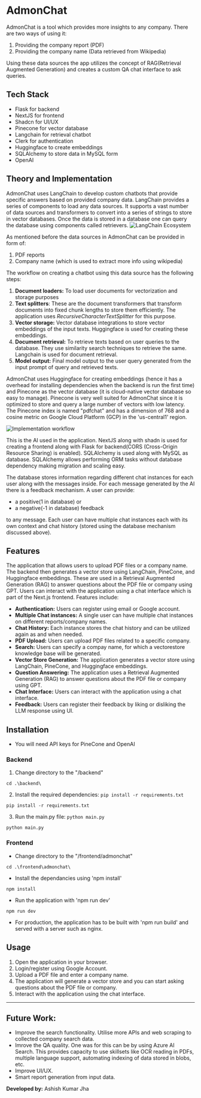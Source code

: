 # AdmonChat

AdmonChat is a tool which provides more insights to any company. There are two ways of using it:

 1. Providing the company report (PDF)
 2. Providing the company name (Data retrieved from Wikipedia)

Using these data sources the app utilizes the concept of RAG(Retrieval Augmented Generation) and  creates a custom QA chat interface to ask queries.

## Tech Stack
 - Flask for backend
 - NextJS for frontend
 - Shadcn for UI/UX
 - Pinecone for vector database
 - Langchain for retrieval chatbot
 - Clerk for authentication
 - Huggingface to create embeddings
 - SQLAlchemy to store data in MySQL form
 - OpenAI 

## Theory and Implementation
AdmonChat uses LangChain to develop custom chatbots that provide specific answers based on provided company data. LangChain provides a series of components to load any data sources. It supports a vast number of data sources and transformers to convert into a series of strings to store in vector databases. Once the data is stored in a database one can query the database using components called retrievers.
![LangChain Ecosystem](https://miro.medium.com/v2/resize:fit:828/format:webp/0*_GJt-W3UO6RABLfn.png)

As mentioned before the data sources in AdmonChat can be provided in form of:

 1. PDF reports
 2. Company name (which is used to extract more info using wikipedia)

The workflow on creating a chatbot using this data source has the following steps:
1.  **Document loaders:** To load user documents for vectorization and storage purposes
2.  **Text splitters**: These are the document transformers that transform documents into fixed chunk lengths to store them efficiently. The application uses _RecursiveCharacterTextSplitter_ for this purpose.
3.  **Vector storage:**  Vector database integrations to store vector embeddings of the input texts. Huggingface is used for creating these embeddings.
4.  **Document retrieval:** To retrieve texts based on user queries to the database. They use similarity search techniques to retrieve the same. Langchain is used for document retrieval.
5.  **Model output:**  Final model output to the user query generated from the input prompt of query and retrieved texts.

AdmonChat uses Huggingface for creating embeddings (hence it has a overhead for installing dependencies when the backend is run the first time) and Pinecone as the vector database (it is cloud-native vector database so easy to manage). Pinecone is very well suited for AdmonChat since it is optimized to store and query a large number of vectors with low latency.  The Pinecone index is named "pdfchat" and has a dimension of 768 and a cosine metric on Google Cloud Platform (GCP) in the 'us-central1' region.

![Implementation workflow](https://miro.medium.com/v2/resize:fit:828/format:webp/1*4eNVj29I1HIeNspOykcAOA.png)

 This is the AI used in the application. NextJS along with shadn is used for creating a frontend along with Flask for backend(CORS (Cross-Origin Resource Sharing) is enabled). SQLAlchemy is used along with MySQL as database. SQLAlchemy allows performing ORM tasks without database dependency making migration and scaling easy.

The database stores information regarding different chat instances for each user along with the messages inside. For each message generated by the AI there is a feedback mechanism. A user can provide:
- a positive(1 in database) 
or 
- a negative(-1 in database) feedback 

to any message. Each user can have multiple chat instances each with its own context and chat history (stored using the database mechanism discussed above).

## Features

The application that allows users to upload PDF files or a company name. The backend then generates a vector store using LangChain, PineCone, and Huggingface embeddings. These are used in a Retrieval Augmented Generation (RAG) to answer questions about the PDF file or company using GPT. Users can interact with the application using a chat interface which is part of the Next.js frontend. Features include:

- **Authentication:** Users can register using email or Google account.
- **Multiple Chat instances:** A single user can have multiple chat instances on different reports/company names.
- **Chat History:** Each instance stores the chat history and can be utilized again as and when needed.
- **PDF Upload:** Users can upload PDF files related to a specific company.
- **Search:** Users can specify a compay name, for which a vectorestore knowledge base will be generated.
- **Vector Store Generation:** The application generates a vector store using LangChain, PineCone, and Huggingface embeddings.
- **Question Answering:** The application uses a Retrieval Augmented Generation (RAG) to answer questions about the PDF file or company using GPT.
- **Chat Interface:** Users can interact with the application using a chat interface.
- **Feedback:** Users can register their feedback by liking or disliking the LLM response using UI.

## Installation

- You will need API keys for PineCone and OpenAI

### Backend

1. Change directory to the "/backend"
```
cd .\backend\
```
2. Install the required dependencies: `pip install -r requirements.txt`
```
pip install -r requirements.txt
```  
3. Run the main.py file: `python main.py`
```
python main.py
```

### Frontend

- Change directory to the "/frontend/admonchat"
```
cd .\frontend\admonchat\
```
- Install the dependancies using 'npm install'
```
npm install
```
- Run the application with 'npm run dev'
```
npm run dev
```

- For production, the application has to be built with 'npm run build' and served with a server such as nginx.

  

## Usage  

1. Open the application in your browser.
2. Login/register using Google Account.
3. Upload a PDF file and enter a company name.
4. The application will generate a vector store and you can start asking questions about the PDF file or company.
5. Interact with the application using the chat interface.
<hr />

## Future Work:

 - Improve the search functionality. Utilise more APIs and web scraping to collected company search data.
 - Imrove the QA quality. One was for this can be by using Azure AI Search. This provides capacity to use skillsets like OCR reading in PDFs, multiple language support, automating indexing of data stored in blobs, etc.
 - Improve UI/UX.
 - Smart report generation from input data.

**Developed by:**  Ashish Kumar Jha